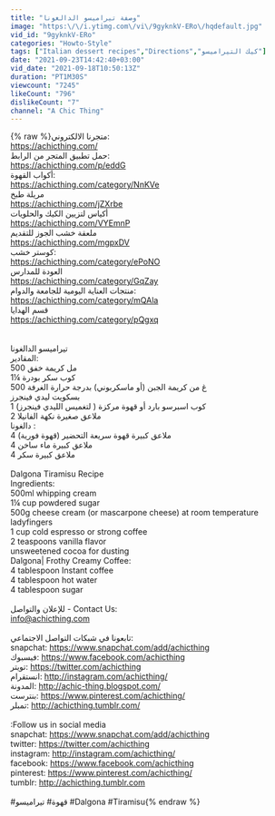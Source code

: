 ```yaml
---
title: "وصفة تيراميسو الدالغونا"
image: "https:\/\/i.ytimg.com\/vi\/9gyknkV-ERo\/hqdefault.jpg"
vid_id: "9gyknkV-ERo"
categories: "Howto-Style"
tags: ["Italian dessert recipes","Directions","كيك التيراميسو"]
date: "2021-09-23T14:42:40+03:00"
vid_date: "2021-09-18T10:50:13Z"
duration: "PT1M30S"
viewcount: "7245"
likeCount: "796"
dislikeCount: "7"
channel: "A Chic Thing"
---
```

{% raw %}متجرنا الالكتروني:<br /><a rel="nofollow" target="blank" href="https://achicthing.com/">https://achicthing.com/</a><br />حمل تطبيق المتجر من الرابط:<br /><a rel="nofollow" target="blank" href="https://achicthing.com/p/eddG">https://achicthing.com/p/eddG</a><br />أكواب القهوة:<br /><a rel="nofollow" target="blank" href="https://achicthing.com/category/NnKVe">https://achicthing.com/category/NnKVe</a><br />مريلة طبخ<br /><a rel="nofollow" target="blank" href="https://achicthing.com/jZXrbe">https://achicthing.com/jZXrbe</a><br /> أكياس لتزيين الكيك والحلويات<br /><a rel="nofollow" target="blank" href="https://achicthing.com/VYEmnP">https://achicthing.com/VYEmnP</a><br />ملعقة خشب الجوز للتقديم<br /><a rel="nofollow" target="blank" href="https://achicthing.com/mgpxDV">https://achicthing.com/mgpxDV</a><br />كوستر خشب:<br /><a rel="nofollow" target="blank" href="https://achicthing.com/category/ePoNO">https://achicthing.com/category/ePoNO</a><br />العودة للمدارس<br /><a rel="nofollow" target="blank" href="https://achicthing.com/category/GqZay">https://achicthing.com/category/GqZay</a><br />منتجات العناية اليومية للجامعة والدوام:<br /><a rel="nofollow" target="blank" href="https://achicthing.com/category/mQAla">https://achicthing.com/category/mQAla</a><br />قسم الهدايا<br /><a rel="nofollow" target="blank" href="https://achicthing.com/category/pQgxq">https://achicthing.com/category/pQgxq</a><br /><br /><br />تيراميسو الدالغونا<br />المقادير:<br />500 مل كريمة خفق<br />1¼ كوب سكر بودرة<br />500 غ من كريمة الجبن (أو ماسكربوني) بدرجة حرارة الغرفة<br />بسكويت ليدي فينجرز<br />1 كوب اسبرسو بارد أو قهوة مركزة ( لتغميس الليدي فينجرز)<br />2 ملاعق صغيرة نكهة الفانيلا<br />دالغونا :<br />4 ملاعق كبيرة قهوة سريعة التحضير (قهوة فورية)<br />4 ملاعق كبيرة ماء ساخن<br />4 ملاعق كبيرة سكر <br /><br />Dalgona Tiramisu Recipe<br />Ingredients:<br />500ml whipping cream<br />1¼ cup powdered sugar <br />500g cheese cream (or mascarpone cheese) at room temperature<br />ladyfingers <br />1 cup cold espresso or strong coffee<br />2 teaspoons vanilla flavor<br />unsweetened cocoa for dusting<br />Dalgona|  Frothy Creamy Coffee:<br />4 tablespoon Instant coffee<br />4 tablespoon hot water <br />4 tablespoon sugar<br /><br />للإعلان والتواصل - Contact Us: <br />info@achicthing.com<br /><br />تابعونا في شبكات التواصل الاجتماعي:<br />snapchat: <a rel="nofollow" target="blank" href="https://www.snapchat.com/add/achicthing">https://www.snapchat.com/add/achicthing</a><br />فيسبوك: <a rel="nofollow" target="blank" href="https://www.facebook.com/achicthing">https://www.facebook.com/achicthing</a><br />تويتر: <a rel="nofollow" target="blank" href="https://twitter.com/achicthing">https://twitter.com/achicthing</a><br />انستقرام: <a rel="nofollow" target="blank" href="http://instagram.com/achicthing/">http://instagram.com/achicthing/</a><br />المدونة: <a rel="nofollow" target="blank" href="http://achic-thing.blogspot.com/">http://achic-thing.blogspot.com/</a><br />بنترست: <a rel="nofollow" target="blank" href="https://www.pinterest.com/achicthing/">https://www.pinterest.com/achicthing/</a><br />تمبلر: <a rel="nofollow" target="blank" href="http://achicthing.tumblr.com/">http://achicthing.tumblr.com/</a><br /><br />:Follow us in social media<br />snapchat: <a rel="nofollow" target="blank" href="https://www.snapchat.com/add/achicthing">https://www.snapchat.com/add/achicthing</a><br />twitter: <a rel="nofollow" target="blank" href="https://twitter.com/achicthing">https://twitter.com/achicthing</a><br />instagram: <a rel="nofollow" target="blank" href="http://instagram.com/achicthing/">http://instagram.com/achicthing/</a><br />facebook: <a rel="nofollow" target="blank" href="https://www.facebook.com/achicthing">https://www.facebook.com/achicthing</a><br />pinterest: <a rel="nofollow" target="blank" href="https://www.pinterest.com/achicthing/">https://www.pinterest.com/achicthing/</a><br />tumblr: <a rel="nofollow" target="blank" href="http://achicthing.tumblr.com">http://achicthing.tumblr.com</a><br /><br />#قهوة# تيراميسو #Dalgona #Tiramisu{% endraw %}
